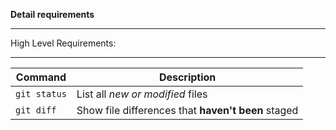 **Detail requirements**
_ _ _ _ _ _ _ _ _ _ 
High Level Requirements:
_ _ _ _ _ _ _ _ _ _ 

| Command | Description |
| --- | --- |
| `git status` | List all *new or modified* files |
| `git diff` | Show file differences that **haven't been** staged |



